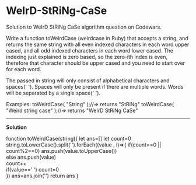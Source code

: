# WeIrD-StRiNg-CaSe
Solution to WeIrD StRiNg CaSe algorithm question on Codewars.

Write a function toWeirdCase (weirdcase in Ruby) that accepts a string, and returns the same string with all even indexed characters in each word upper cased, and all odd indexed characters in each word lower cased. The indexing just explained is zero based, so the zero-ith index is even, therefore that character should be upper cased and you need to start over for each word.

The passed in string will only consist of alphabetical characters and spaces(' '). Spaces will only be present if there are multiple words. Words will be separated by a single space(' ').

Examples:
toWeirdCase( "String" );//=> returns "StRiNg"
toWeirdCase( "Weird string case" );//=> returns "WeIrD StRiNg CaSe"
<br>
__________________________________________________________________

<strong>Solution</strong>

function toWeirdCase(string){
    let ans=[]
    let count=0
    string.toLowerCase().split('').forEach((value , i)=>{
      if(count==0 || count%2==0) ans.push(value.toUpperCase())  
      else ans.push(value)    
      count++     
      if(value==' ') count=0    
    })
    ans=ans.join('')
    return ans
}
